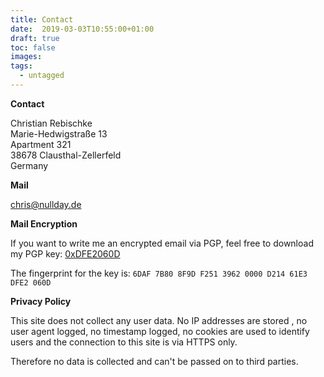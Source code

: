 ```yaml
---
title: Contact
date:  2019-03-03T10:55:00+01:00
draft: true
toc: false
images:
tags:
  - untagged
---
```


**Contact**

Christian Rebischke  
Marie-Hedwigstraße 13  
Apartment 321  
38678 Clausthal-Zellerfeld  
Germany

**Mail**

chris@nullday.de  

**Mail Encryption**

If you want to write me an encrypted email via PGP, feel free to download my PGP key: [0xDFE2060D](/static/storage/pubkey.txt)

The fingerprint for the key is: `6DAF 7B80 8F9D F251 3962 0000 D214 61E3 DFE2 060D`

**Privacy Policy**

This site does not collect any user data. No IP addresses are stored , no user
agent logged, no timestamp logged, no cookies are used to identify users and
the connection to this site is via HTTPS only.

Therefore no data is collected and can't be passed on to third parties.
